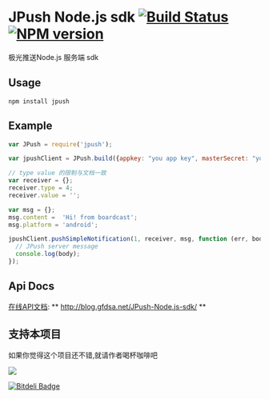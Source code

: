 JPush Node.js sdk [![Build Status](https://travis-ci.org/youxiachai/JPush-Node.js-sdk.png?branch=master)](https://travis-ci.org/youxiachai/JPush-Node.js-sdk) [![NPM version](https://badge.fury.io/js/jpush.png)](http://badge.fury.io/js/jpush)
======================
极光推送Node.js 服务端 sdk
## Usage

```
npm install jpush
```

## Example

``` js
var JPush = require('jpush');

var jpushClient = JPush.build({appkey: "you app key", masterSecret: "you master secret key"});

// type value 的限制与文档一致
var receiver = {};
receiver.type = 4;
receiver.value = '';

var msg = {};
msg.content =  'Hi! from boardcast';
msg.platform = 'android';

jpushClient.pushSimpleNotification(1, receiver, msg, function (err, body) {
  // JPush server message
  console.log(body);
});
```

## Api Docs

[在线API文档](http://blog.gfdsa.net/JPush-Node.js-sdk/api.html):
** http://blog.gfdsa.net/JPush-Node.js-sdk/ **

## 支持本项目
如果你觉得这个项目还不错,就请作者喝杯咖啡吧

[![](http://blog.gfdsa.net/img/pay_encourage.png)](http://me.alipay.com/youxilua)


[![Bitdeli Badge](https://d2weczhvl823v0.cloudfront.net/youxiachai/jpush-node.js-sdk/trend.png)](https://bitdeli.com/free "Bitdeli Badge")

